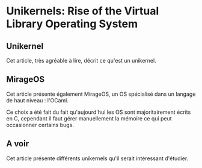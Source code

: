 Unikernels: Rise of the Virtual Library Operating System
========================================================

## Unikernel

Cet article, très agréable à lire, décrit ce qu'est un unikernel.

## MirageOS

Cet article présente également MirageOS, un OS spécialisé dans un langage de
haut niveau : l'OCaml.

Ce choix a été fait du fait qu'aujourd'hui les OS sont majoritairement écrits en
C, cependant il faut gérer manuellement la mémoire ce qui peut occasionner
certains bugs.

## A voir

Cet article présente différents unikernels qu'il serait intéressant d'étudier.
